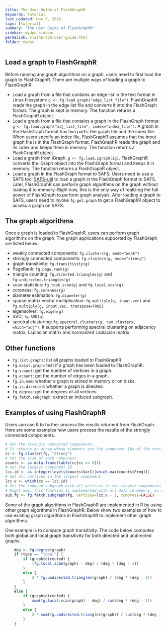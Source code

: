 ```yaml
---
title: The User Guide of FlashGraphR
keywords: tutorial
last_updated: Nov 3, 2016
tags: [tutorial]
summary: "The User Guide of FlashGraphR"
sidebar: mydoc_sidebar
permalink: FlashGraph-user-guide.html
folder: mydoc
---
```


## Load a graph to FlashGraphR

Before running any graph algorithms on a graph, users need to first load the graph to FlashGraphR. There are multiple ways of loading a graph to FlashGraphR.

* Load a graph from a file that contains an edge list in the text format in Linux filesystem:
`g <- fg.load.graph("edge_list_file")`. FlashGraphR reads the graph in the edge list file and converts it into the FlashGraph format. The graph is kept in memory. The function returns a FlashGraphR object.
* Load a graph from a file that contains a graph in the FlashGraph format:
`g <- fg.load.graph("adj_list_file", index="index_file")`. A graph in the FlashGraph format has two parts: the graph file and the index file. When users specify an index file, FlashGraphR assumes that the input graph file is in the FlashGraph format. FlashGraphR reads the graph and its index and keeps them in memory. The function returns a FlashGraphR object.
* Load a graph from iGraph.
`g <- fg.load.igraph(ig)`. FlashGraphR converts the iGraph object into the FlashGraph format and keeps it in memory. The function returns a FlashGraphR object.
* Load a graph in the FlashGraph format to SAFS. Users need to use a SAFS tool [SAFS-util](https://github.com/icoming/FlashGraph/wiki/SAFS-user-manual#utility-tool-in-safs) to load a graph in the FlashGraph format to SAFS. Later, FlashGraphR can perform graph algorithms on the graph without loading it to memory. Right now, this is the only way of realizing the full power of FlashGraph to perform graph analysis. After loading a graph to SAFS, users need to invoke `fg.get.graph` to get a FlashGraphR object to access a graph on SAFS.

## The graph algorithms

Once a graph is loaded to FlashGraphR, users can perform graph algorithms on the graph. The graph applications supported by FlashGraph are listed below:

* weakly connected components: `fg.clusters(g, mode="weak")`
* strongly connected components: `fg.clusters(g, mode="strong")`
* graph transitivity: `fg.transitivity(g)`
* PageRank: `fg.page.rank(g)`
* triangle counting: `fg.directed.triangles(g)` and `fg.undirected.triangles(g)`
* scan statistics: `fg.topK.scan(g)` and `fg.local.scan(g)`
* coreness: `fg.coreness(g)`
* diameter estimation: `fg.diameter(g)`
* sparse matrix vector multiplication: `fg.multiply(g, input.vec)` and `fg.multiply(g, input.vec, transpose=TRUE)`
* eigensolver: `fg.eigen(g)`
* SVD: `fg.SVD(g)`
* spectral clustering: `fg.spectral.clusters(g, num.clusters, which="adj")`. It supports performing spectral clustering on adjacency matrix, Laplacian matrix and normalized Laplacian matrix.

## Other functions

* `fg.list.graphs`: list all graphs loaded to FlashGraphR.
* `fg.exist.graph`: test if a graph has been loaded to FlashGraphR.
* `fg.vcount`: get the number of vertices in a graph.
* `fg.ecount`: get the number of edges in a graph.
* `fg.in.mem`: whether a graph is stored in memory or on disks.
* `fg.is.directed`: whether a graph is directed.
* `fg.degree`: get the degrees of all vertices.
* `fg.fetch.subgraph`: extract an induced subgraph.

## Examples of using FlashGraphR

Users can use R to further process the results returned from FlashGraph. Here are some examples how users process the results of the strongly connected components.

```R
# Get the strongly connected components.
# It returns an array whose elements are the component Ids of the vertices.
cc <- fg.cluster(fg, "strong")
# Get the size of each component
counts <- as.data.frame(table(cc[cc >= 0]))
# Get the largest component ID
lcc.id <- as.integer(levels(counts$Var1)[which.max(counts$Freq)])
# Get all vertices in the largest component
lcc.v <- which(cc == lcc.id)
# Get the induced subgraph with all vertices in the largest components
# Right now, this function is implemented with all data in memory, so run this function with caution.
sub.fg <- fg.fetch.subgraph(fg, vertices=lcc.v - 1, compress=FALSE)
```

Some of the graph algorithms in FlashGraphR are implemented in R by using other graph algorithms in FlashGraphR. Below show two examples of how to use existing graph algorithms in FlashGraphR to implement other graph algorithms.

One example is to compute graph transitivity. The code below computes both global and local graph transitivity for both directed and undirected graphs.

```R
    deg <- fg.degree(graph)
    if (type == "local") {
        if (graph$directed) {
            (fg.local.scan(graph) - deg) / (deg * (deg - 1))
        }
        else {
            2 * fg.undirected.triangles(graph) / (deg * (deg - 1))
        }
    }
    else {
        if (graph$directed) {
            sum(fg.local.scan(graph) - deg) / sum(deg * (deg - 1))
        }
        else {
            2 * sum(fg.undirected.triangles(graph)) / sum(deg * (deg - 1))
        }
    }
```
